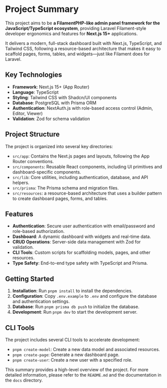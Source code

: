 # Project Summary

This project aims to be **a FilamentPHP-like admin panel framework for the JavaScript/TypeScript ecosystem**, providing Laravel Filament-style developer ergonomics and features for **Next.js 15+** applications.

It delivers a modern, full-stack dashboard built with Next.js, TypeScript, and Tailwind CSS, following a resource-based architecture that makes it easy to scaffold pages, forms, tables, and widgets—just like Filament does for Laravel.

## Key Technologies

- **Framework**: Next.js 15+ (App Router)
- **Language**: TypeScript
- **Styling**: Tailwind CSS with Shadcn/UI components
- **Database**: PostgreSQL with Prisma ORM
- **Authentication**: NextAuth.js with role-based access control (Admin, Editor, Viewer)
- **Validation**: Zod for schema validation

## Project Structure

The project is organized into several key directories:

- `src/app`: Contains the Next.js pages and layouts, following the App Router conventions.
- `src/components`: Reusable React components, including UI primitives and dashboard-specific components.
- `src/lib`: Core utilities, including authentication, database, and API helpers.
- `src/prisma`: The Prisma schema and migration files.
- `src/resources`: a resource-based architecture that uses a builder pattern to create dashboard pages, forms, and tables.

## Features

- **Authentication**: Secure user authentication with email/password and role-based authorization.
- **Dashboard**: A dynamic dashboard with widgets and real-time data.
- **CRUD Operations**: Server-side data management with Zod for validation.
- **CLI Tools**: Custom scripts for scaffolding models, pages, and other resources.
- **Type Safety**: End-to-end type safety with TypeScript and Prisma.

## Getting Started

1.  **Installation**: Run `pnpm install` to install the dependencies.
2.  **Configuration**: Copy `.env.example` to `.env` and configure the database and authentication settings.
3.  **Database**: Run `pnpm prisma db push` to initialize the database.
4.  **Development**: Run `pnpm dev` to start the development server.

## CLI Tools

The project includes several CLI tools to accelerate development:

- `pnpm create-model`: Create a new data model and associated resources.
- `pnpm create-page`: Generate a new dashboard page.
- `pnpm create-user`: Create a new user with a specified role.

This summary provides a high-level overview of the project. For more detailed information, please refer to the `README.md` and the documentation in the `docs` directory. 